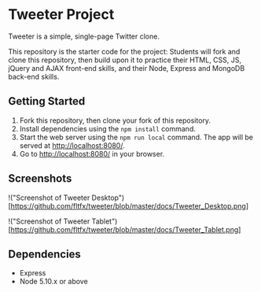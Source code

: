 # Tweeter Project

Tweeter is a simple, single-page Twitter clone.

This repository is the starter code for the project: Students will fork and clone this repository, then build upon it to practice their HTML, CSS, JS, jQuery and AJAX front-end skills, and their Node, Express and MongoDB back-end skills.

## Getting Started

1. Fork this repository, then clone your fork of this repository.
2. Install dependencies using the `npm install` command.
3. Start the web server using the `npm run local` command. The app will be served at <http://localhost:8080/>.
4. Go to <http://localhost:8080/> in your browser.

## Screenshots

!("Screenshot of Tweeter Desktop")[https://github.com/fltfx/tweeter/blob/master/docs/Tweeter_Desktop.png]

!("Screenshot of Tweeter Tablet")[https://github.com/fltfx/tweeter/blob/master/docs/Tweeter_Tablet.png]

## Dependencies

- Express
- Node 5.10.x or above
